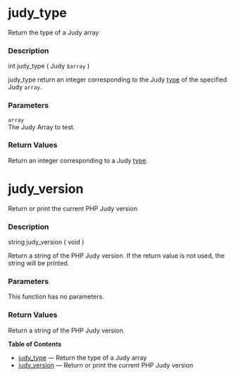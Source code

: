 judy\_type
==========

Return the type of a <span class="classname">Judy</span> array

### Description

<span class="type">int</span> <span class="methodname">judy\_type</span>
( <span class="methodparam"><span class="type">Judy</span>
`$array`</span> )

<span class="function">judy\_type</span> return an integer corresponding
to the Judy <a href="/class/judy.html#" class="link">type</a> of the
specified Judy `array`.

### Parameters

`array`  
The <span class="classname">Judy</span> Array to test.

### Return Values

Return an integer corresponding to a Judy
<a href="/class/judy.html#" class="link">type</a>.

judy\_version
=============

Return or print the current PHP Judy version

### Description

<span class="type">string</span> <span
class="methodname">judy\_version</span> ( <span
class="methodparam">void</span> )

Return a string of the PHP Judy version. If the return value is not
used, the string will be printed.

### Parameters

This function has no parameters.

### Return Values

Return a string of the PHP Judy version.

**Table of Contents**

-   [judy\_type](/ref/judy.html#judy_type) — Return the type of a Judy
    array
-   [judy\_version](/ref/judy.html#judy_version) — Return or print the
    current PHP Judy version
